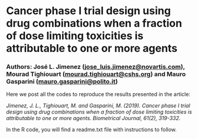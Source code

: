 # **Cancer phase I trial design using drug combinations when a fraction of dose limiting toxicities is attributable to one or more agents**
### Authors: José L. Jimenez (jose_luis.jimenez@novartis.com), Mourad Tighiouart (mourad.tighiouart@cshs.org) and Mauro Gasparini (mauro.gasparini@polito.it)

Here we post all the codes to reproduce the results presented in the article:

_Jimenez, J. L., Tighiouart, M. and Gasparini, M. (2019). Cancer phase I trial design using drug combinations when a fraction of dose limiting toxicities is attributable to one or more agents. Biometrical Journal, 61(2), 319-332._

In the R code, you will find a readme.txt file with instructions to follow.
